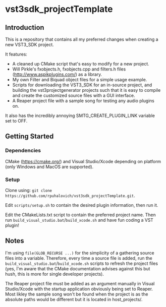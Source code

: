 # vst3sdk_projectTemplate

## Introduction

This is a repository that contains all my preferred changes when creating a new VST3_SDK project.

It features:
- A cleaned up CMake script that's easy to modify for a new project.
- Will Pirkle's fxobjects.h, fxobjects.cpp and filters.h files (http://www.aspikplugins.com/) as a library.
- My own Filter and Biquad object files for a simple usage example.
- Scripts for downloading the VST3_SDK for an in-source project, and building the vst3projectgenerator projects such that it is easy to compile and create the customized source files with a GUI interface.
- A Reaper project file with a sample song for testing any audio plugins on.

It also has the incredibly annoying SMTG_CREATE_PLUGIN_LINK variable set to OFF.

## Getting Started

### Dependencies

CMake (https://cmake.org/) and Visual Studio/Xcode depending on platform (only Windows and MacOS are supported).

### Setup

Clone using: ```git clone https://github.com/rpuhalovich/vst3sdk_projectTemplate.git```.

Edit ```scripts/setup.sh``` to contain the desired plugin information, then run it.

Edit the CMakeLists.txt script to contain the preferred project name. Then run ```build_visual_studio.bat```/```build_xcode.sh``` and have fun coding a VST plugin!

## Notes

I'm using ```file(GLOB_RECURSE ...)``` for the simplicity of a gathering source files into a variable. Therefore, every time a source file is added, run the ```build_visual_studio.bat```/```build_xcode.sh``` scripts to refresh the project files (yes, I'm aware that the CMake documentation advises against this but hush, this is more for single developer projects).

The Reaper project file must be added as an argument manually in Visual Studio/Xcode with the startup application obviously being set to Reaper. Most likley the sample song won't be found when the project is as the absolute paths would be different but it is located in host_projects/.
